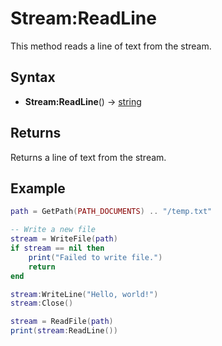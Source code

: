 # Stream:ReadLine #

This method reads a line of text from the stream.

## Syntax ##

- **Stream:ReadLine**() -> [string](https://www.lua.org/manual/5.4/manual.html#6.4.1)

## Returns ##

Returns a line of text from the stream.

## Example

```lua
path = GetPath(PATH_DOCUMENTS) .. "/temp.txt"

-- Write a new file
stream = WriteFile(path)
if stream == nil then
    print("Failed to write file.")
    return
end

stream:WriteLine("Hello, world!")
stream:Close()

stream = ReadFile(path)
print(stream:ReadLine())
```